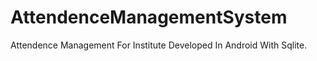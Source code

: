# AttendenceManagementSystem
 Attendence Management For Institute Developed In Android With Sqlite. 
